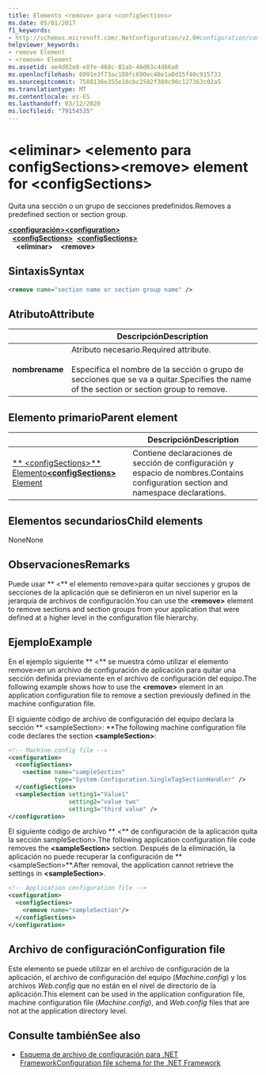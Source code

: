 ```yaml
---
title: Elemento <remove> para <configSections>
ms.date: 05/01/2017
f1_keywords:
- http://schemas.microsoft.com/.NetConfiguration/v2.0#configuration/configSections/remove
helpviewer_keywords:
- remove Element
- <remove> Element
ms.assetid: ae4d82e0-e8fe-468c-81ab-46d63c4d66a8
ms.openlocfilehash: 6991e3f73ac180fc690ec48e1a0d15f40c915733
ms.sourcegitcommit: 7588136e355e10cbc2582f389c90c127363c02a5
ms.translationtype: MT
ms.contentlocale: es-ES
ms.lasthandoff: 03/12/2020
ms.locfileid: "79154535"
---
```

# <a name="remove-element-for-configsections"></a><span data-ttu-id="7a73e-102">\<eliminar> \<elemento para configSections></span><span class="sxs-lookup"><span data-stu-id="7a73e-102">\<remove> element for \<configSections></span></span>

<span data-ttu-id="7a73e-103">Quita una sección o un grupo de secciones predefinidos.</span><span class="sxs-lookup"><span data-stu-id="7a73e-103">Removes a predefined section or section group.</span></span>

<span data-ttu-id="7a73e-104">[**\<configuración>**](configuration-element.md)</span><span class="sxs-lookup"><span data-stu-id="7a73e-104">[**\<configuration>**](configuration-element.md)</span></span>\
<span data-ttu-id="7a73e-105">&nbsp;&nbsp;[**\<configSections>**](configsections-element-for-configuration.md)</span><span class="sxs-lookup"><span data-stu-id="7a73e-105">&nbsp;&nbsp;[**\<configSections>**](configsections-element-for-configuration.md)</span></span>\
<span data-ttu-id="7a73e-106">&nbsp;&nbsp;&nbsp;&nbsp;**\<eliminar>**</span><span class="sxs-lookup"><span data-stu-id="7a73e-106">&nbsp;&nbsp;&nbsp;&nbsp;**\<remove>**</span></span>

## <a name="syntax"></a><span data-ttu-id="7a73e-107">Sintaxis</span><span class="sxs-lookup"><span data-stu-id="7a73e-107">Syntax</span></span>

```xml
<remove name="section name or section group name" />
```

## <a name="attribute"></a><span data-ttu-id="7a73e-108">Atributo</span><span class="sxs-lookup"><span data-stu-id="7a73e-108">Attribute</span></span>

|           | <span data-ttu-id="7a73e-109">Descripción</span><span class="sxs-lookup"><span data-stu-id="7a73e-109">Description</span></span> |
| --------- | ----------- |
| <span data-ttu-id="7a73e-110">**nombre**</span><span class="sxs-lookup"><span data-stu-id="7a73e-110">**name**</span></span>  | <span data-ttu-id="7a73e-111">Atributo necesario.</span><span class="sxs-lookup"><span data-stu-id="7a73e-111">Required attribute.</span></span><br><br><span data-ttu-id="7a73e-112">Especifica el nombre de la sección o grupo de secciones que se va a quitar.</span><span class="sxs-lookup"><span data-stu-id="7a73e-112">Specifies the name of the section or section group to remove.</span></span> |

## <a name="parent-element"></a><span data-ttu-id="7a73e-113">Elemento primario</span><span class="sxs-lookup"><span data-stu-id="7a73e-113">Parent element</span></span>

|     | <span data-ttu-id="7a73e-114">Descripción</span><span class="sxs-lookup"><span data-stu-id="7a73e-114">Description</span></span> |
| --- | ----------- |
| [<span data-ttu-id="7a73e-115">\*\* \<configSections>\*\* Elemento</span><span class="sxs-lookup"><span data-stu-id="7a73e-115">**\<configSections>** Element</span></span>](configsections-element-for-configuration.md) | <span data-ttu-id="7a73e-116">Contiene declaraciones de sección de configuración y espacio de nombres.</span><span class="sxs-lookup"><span data-stu-id="7a73e-116">Contains configuration section and namespace declarations.</span></span> |

## <a name="child-elements"></a><span data-ttu-id="7a73e-117">Elementos secundarios</span><span class="sxs-lookup"><span data-stu-id="7a73e-117">Child elements</span></span>

<span data-ttu-id="7a73e-118">None</span><span class="sxs-lookup"><span data-stu-id="7a73e-118">None</span></span>

## <a name="remarks"></a><span data-ttu-id="7a73e-119">Observaciones</span><span class="sxs-lookup"><span data-stu-id="7a73e-119">Remarks</span></span>

<span data-ttu-id="7a73e-120">Puede usar \*\* \<\*\* el elemento remove>para quitar secciones y grupos de secciones de la aplicación que se definieron en un nivel superior en la jerarquía de archivos de configuración.</span><span class="sxs-lookup"><span data-stu-id="7a73e-120">You can use the **\<remove>** element to remove sections and section groups from your application that were defined at a higher level in the configuration file hierarchy.</span></span>

## <a name="example"></a><span data-ttu-id="7a73e-121">Ejemplo</span><span class="sxs-lookup"><span data-stu-id="7a73e-121">Example</span></span>

<span data-ttu-id="7a73e-122">En el ejemplo siguiente \*\* \<\*\* se muestra cómo utilizar el elemento remove>en un archivo de configuración de aplicación para quitar una sección definida previamente en el archivo de configuración del equipo.</span><span class="sxs-lookup"><span data-stu-id="7a73e-122">The following example shows how to use the **\<remove>** element in an application configuration file to remove a section previously defined in the machine configuration file.</span></span>

<span data-ttu-id="7a73e-123">El siguiente código de archivo de configuración del equipo declara la sección \*\* \<sampleSection>: \*\*</span><span class="sxs-lookup"><span data-stu-id="7a73e-123">The following machine configuration file code declares the section **\<sampleSection>**:</span></span>

```xml
<!-- Machine.config file -->
<configuration>
  <configSections>
    <section name="sampleSection"
             type="System.Configuration.SingleTagSectionHandler" />
  </configSections>
  <sampleSection setting1="Value1"
                 setting2="value two"
                 setting3="third value" />
</configuration>
```

<span data-ttu-id="7a73e-124">El siguiente código de archivo \*\* \<\*\* de configuración de la aplicación quita la sección sampleSection>.</span><span class="sxs-lookup"><span data-stu-id="7a73e-124">The following application configuration file code removes the **\<sampleSection>** section.</span></span> <span data-ttu-id="7a73e-125">Después de la eliminación, la aplicación no puede recuperar la configuración de \*\* \<sampleSection>\*\*.</span><span class="sxs-lookup"><span data-stu-id="7a73e-125">After removal, the application cannot retrieve the settings in **\<sampleSection>**.</span></span>

```xml
<!-- Application configuration file -->
<configuration>
  <configSections>
    <remove name="sampleSection"/>
  </configSections>
</configuration>
```

## <a name="configuration-file"></a><span data-ttu-id="7a73e-126">Archivo de configuración</span><span class="sxs-lookup"><span data-stu-id="7a73e-126">Configuration file</span></span>

<span data-ttu-id="7a73e-127">Este elemento se puede utilizar en el archivo de configuración de la aplicación, el archivo de configuración del equipo (*Machine.config*) y los archivos *Web.config* que no están en el nivel de directorio de la aplicación.</span><span class="sxs-lookup"><span data-stu-id="7a73e-127">This element can be used in the application configuration file, machine configuration file (*Machine.config*), and *Web.config* files that are not at the application directory level.</span></span>

## <a name="see-also"></a><span data-ttu-id="7a73e-128">Consulte también</span><span class="sxs-lookup"><span data-stu-id="7a73e-128">See also</span></span>

- [<span data-ttu-id="7a73e-129">Esquema de archivo de configuración para .NET Framework</span><span class="sxs-lookup"><span data-stu-id="7a73e-129">Configuration file schema for the .NET Framework</span></span>](index.md)
